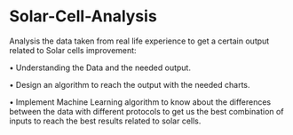 # Solar-Cell-Analysis
Analysis the data taken from real life experience to get a certain output related to Solar cells improvement:

•	Understanding the Data and the needed output.

•	Design an algorithm to reach the output with the needed charts.

•	Implement Machine Learning algorithm to know about the differences between the data with different protocols to get us the best combination of inputs to reach the best results related to solar cells.
